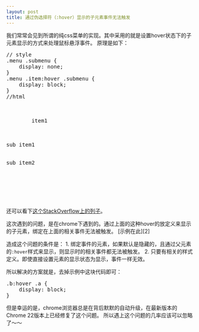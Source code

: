 ```yaml
---
layout: post
title: 通过伪选择符（:hover）显示的子元素事件无法触发
---
```


我们常常会见到所谓的纯css菜单的实现。其中采用的就是设置hover状态下的子元素显示的方式来处理鼠标悬浮事件。
原理是如下：
<pre class="prettyprint">
// style
.menu .submenu {
    display: none;
}
.menu .item:hover .submenu {
    display: block;
}
//html
<div class="menu">
    <div class="item">
        item1
        <div class="submenu">
            <div class="">sub item1</div>
            <div class="">sub item2</div>
        </div>
    </div>
</div>
</pre>

还可以看下[这个StackOverflow上的列子][1]。

这次遇到的问题，是在chrome下遇到的。通过上面的这种hover的放定义来显示的子元素，绑定在上面的相关事件无法被触发。
[示例在此][2]

造成这个问题的条件是：
    1. 绑定事件的元素，如果默认是隐藏的，且通过父元素的`:hover`样式来显示，则显示时的相关事件都无法被触发。
    2. 只要有相关的样式定义。即使直接设置元素的显示状态为显示，事件一样无效。

所以解决的方案就是，去掉示例中这块代码即可：

<pre class="prettyprint">
.b:hover .a {
    display: block;
}​
</pre>

但是幸运的是，chrome浏览器总是在背后默默的自动升级，在最新版本的Chrome 22版本上已经修复了这个问题。
所以遇上这个问题的几率应该可以忽略了～～

[1]:
[2]:http://fiddle.jshell.net/NJnYS/